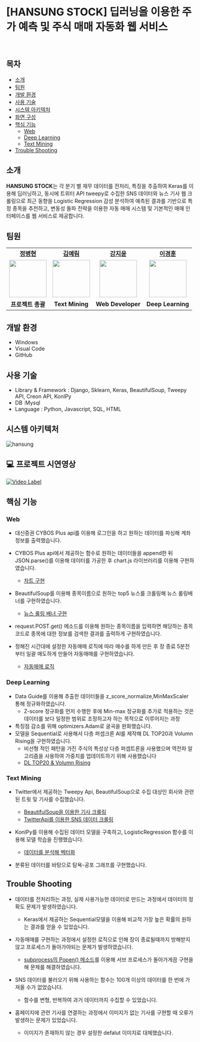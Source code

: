 <br>


# [HANSUNG STOCK] 딥러닝을 이용한 주가 예측 및 주식 매매 자동화 웹 서비스

<br>

<h2>목차</h2>

 - [소개](#소개) 
 - [팀원](#팀원) 
 - [개발 환경](#개발-환경)
 - [사용 기술](#사용-기술)
 - [시스템 아키텍처](#시스템-아키텍처) 
 - [화면 구성](#화면-구성)
 - [핵심 기능](#핵심-기능)
   - [Web](#web)
   - [Deep Learning](#deep-learning)
   - [Text Mining](#text-mining)
 - [Trouble Shooting](#trouble-shooting)


## 소개

**HANSUNG STOCK**는 각 분기 별 재무 데이터를 전처리, 특징을 추출하여 Keras를 이용해 딥러닝하고, 동시에 트위터 API tweepy로 수집한 SNS 데이터와 뉴스 기사 웹 크롤링으로 최근 동향을 Logistic Regression 감성 분석하여 예측된 결과를 기반으로 특정 종목을 추천하고, 변동성 돌파 전략을 이용한 자동 매매 시스템 및 기본적인 매매 인터페이스를 웹 서비스로 제공합니다. <br>

## 팀원

<table>
   <tr>
    <td align="center"><b><a href="https://github.com/IDeal7">정병현</a></b></td>
    <td align="center"><b><a href="https://github.com/yerim1004">김예림</a></b></td>
    <td align="center"><b><a href="https://github.com/jeeyoun-kang">강지윤</a></b></td>
    <td align="center"><b><a href="https://github.com/kyung412820">이경훈</a></b></td>
  <tr>
     <td align="center"><a href="https://github.com/IDeal7"><img src="https://avatars.githubusercontent.com/u/65962500?v=4" width="100px" /></a></td>
    <td align="center"><a href="https://github.com/yerim1004"><img src="https://avatars.githubusercontent.com/u/57720521?v=4" width="100px" /></a></td>
     <td align="center"><a href="https://github.com/jeeyoun-kang"><img src="https://avatars.githubusercontent.com/u/59076085?v=4" width="100px" /></a></td>
    <td align="center"><a href="https://github.com/kyung412820"><img src="https://avatars.githubusercontent.com/u/71320521?v=4" width="100px" /></a></td>
  </tr>
  <tr>
    <td align="center"><b>프로젝트 총괄</b></td>
    <td align="center"><b>Text Mining</b></td>
    <td align="center"><b>Web Developer</b></td>
    <td align="center"><b>Deep Learning</b></td>
</table>


## 개발 환경

 - Windows
 - Visual Code
 - GitHub



## 사용 기술 

- Library & Framework : Django, Sklearn, Keras, BeautifulSoup, Tweepy API, Creon API, KonlPy
- DB :Mysql
- Language : Python, Javascript, SQL, HTML



## 시스템 아키텍처

![hansung](https://user-images.githubusercontent.com/59076085/227718602-9125dfb4-519b-4e2c-90f9-a3248f7e6fb9.JPG)



## 💻 프로젝트 시연영상

[![Video Label](https://user-images.githubusercontent.com/59076085/227719172-a1ca931c-e28f-45d4-86c0-b89df5e0f5e1.png)](https://www.youtube.com/watch?v=34SGj0jQv7M)

## 핵심 기능

### Web

- 대신증권 CYBOS Plus api를 이용해 로그인을 하고 원하는 데이터를 파싱해 계좌정보를 출력했습니다.
- CYBOS Plus api에서 제공하는 함수로 원하는 데이터들을 append한 뒤 JSON.parse()를 이용해 데이터를 가공한 후 chart.js 라이브러리를 이용해 구현하였습니다.
  - [차트 구현](https://github.com/jeeyoun-kang/HASUNG-STOCK/blob/50af70f98312f416d3c2118277768fa550ce5d7c/mysite/polls/templates/polls/main.html#L1070)

- BeautifulSoup를 이용해 종목이름으로 원하는 top5 뉴스를 크롤링해 뉴스 롤링배너를 구현하였습니다.
  - [뉴스 롤링 배너 구현](https://github.com/jeeyoun-kang/HASUNG-STOCK/blob/50af70f98312f416d3c2118277768fa550ce5d7c/mysite/polls/views.py#L96)

- request.POST.get() 메소드를 이용해 원하는 종목이름을 입력하면 해당하는 종목코드로 종목에 대한 정보를 검색한 결과를 출력하게 구현하였습니다.
- 정해진 시간대에 설정한 자동매매 로직에 따라 매수를 하게 만든 후 장 종료 5분전부터 일괄 매도하게 만들어 자동매매를 구현하였습니다.
  - [자동매매 로직](https://github.com/jeeyoun-kang/HASUNG-STOCK/blob/master/mysite/polls/stock.py)


### Deep Learning

- Data Guide를 이용해 추출한 데이터들을 z_score_normalize,MinMaxScaler 통해 정규화하였습니다.
  - Z-score 정규화를 먼저 수행한 후에 Min-max 정규화를 추가로 적용하는 것은 데이터를 보다 일정한 범위로 조정하고자 하는 목적으로 이루어지는 과정
- 특징점 감소를 위해 optimizers.Adam로 굴곡을 완화했습니다.
- 모델을 Sequential로 사용해서 다층 퍼셉크론 AI를 제작해 DL TOP20과 Volumn Rising을 구현하였습니다.
  - 비선형 적인 패턴을 가진 주식의 특성상 다층 퍼셉트론을 사용했으며 역전파 알고리즘을 사용하여 가중치를 업데이트하기 위해 사용했습니다
  - [DL TOP20 & Volumn Rising](https://github.com/jeeyoun-kang/HASUNG-STOCK/blob/master/Deep%20Learning/final.ipynb)

### Text Mining

- Twitter에서 제공하는 Tweepy Api, BeautifulSoup으로 수집 대상인 회사와 관련된 트윗 및 기사를 수집했습니다.
  - [BeautifulSoup을 이용한 기사 크롤링](https://github.com/jeeyoun-kang/HASUNG-STOCK/blob/50af70f98312f416d3c2118277768fa550ce5d7c/Text%20Mining/pos_neg.py#L92)
  - [TwitterApi를 이용한 SNS 데이터 크롤링](https://github.com/jeeyoun-kang/HASUNG-STOCK/blob/6c9c7b493b154e3c03195516b50689d7266f42ef/Text%20Mining/TwitCrawling.ipynb?short_path=035a699#L197)

- KonlPy를 이용해 수집된 데이터 모델을 구축하고, LogisticRegression 함수를 이용해 모델 학습을 진행했습니다.
  - [데이터를 분석해 벡터화](https://github.com/jeeyoun-kang/HASUNG-STOCK/blob/50af70f98312f416d3c2118277768fa550ce5d7c/Text%20Mining/pos_neg.py#L171)

- 분류된 데이터를 바탕으로 탐욕-공포 그래프를 구현했습니다.


## Trouble Shooting

- 데이터를 전처리하는 과정, 실제 사용가능한 데이터로 만드는 과정에서 데이터의 정확도 문제가 발생하였습니다.
  - Keras에서 제공하는 Sequential모델을 이용해 비교적 가장 높은 확률의 원하는 결과를 얻을 수 있었습니다.

- 자동매매를 구현하는 과정에서 설정한 로직으로 인해 장이 종료될때까지 방해받지 않고 프로세스가 돌아가야되는 문제가 발생하였습니다.
  - [subprocess의 Popen() 메소드](https://github.com/jeeyoun-kang/HASUNG-STOCK/blob/50af70f98312f416d3c2118277768fa550ce5d7c/mysite/polls/views.py#L654)를 이용해 서브 프로세스가 돌아가게끔 구현을 해 문제를 해결하였습니다.

- SNS 데이터를 불러오기 위해 사용하는 함수는 100개 이상의 데이터를 한 번에 가져올 수가 없었습니다.
  - 함수를 변형, 반복하여 과거 데이터까지 수집할 수 있었습니다.

- 홈페이지에 관련 기사를 연결하는 과정에서 이미지가 없는 기사를 구현할 때 오류가 발생하는 문제가 있었습니다.
  - 이미지가 존재하지 않는 경우 설정한 defalut 이미지로 대체했습니다.

